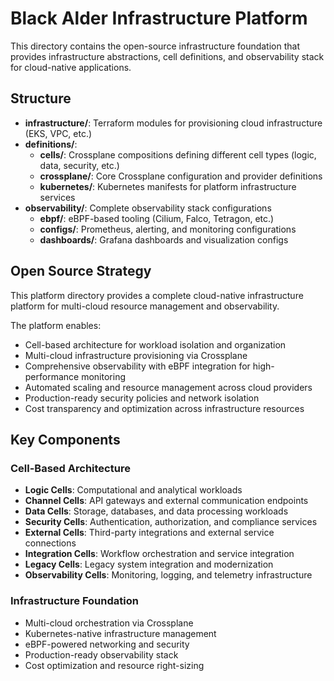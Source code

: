 # Black Alder Infrastructure Platform

This directory contains the open-source infrastructure foundation that provides infrastructure abstractions, cell definitions, and observability stack for cloud-native applications.

## Structure

- **infrastructure/**: Terraform modules for provisioning cloud infrastructure (EKS, VPC, etc.)
- **definitions/**: 
  - **cells/**: Crossplane compositions defining different cell types (logic, data, security, etc.)
  - **crossplane/**: Core Crossplane configuration and provider definitions
  - **kubernetes/**: Kubernetes manifests for platform infrastructure services
- **observability/**: Complete observability stack configurations
  - **ebpf/**: eBPF-based tooling (Cilium, Falco, Tetragon, etc.)
  - **configs/**: Prometheus, alerting, and monitoring configurations
  - **dashboards/**: Grafana dashboards and visualization configs

## Open Source Strategy

This platform directory provides a complete cloud-native infrastructure platform for multi-cloud resource management and observability.

The platform enables:
- Cell-based architecture for workload isolation and organization
- Multi-cloud infrastructure provisioning via Crossplane
- Comprehensive observability with eBPF integration for high-performance monitoring
- Automated scaling and resource management across cloud providers
- Production-ready security policies and network isolation
- Cost transparency and optimization across infrastructure resources

## Key Components

### Cell-Based Architecture
- **Logic Cells**: Computational and analytical workloads
- **Channel Cells**: API gateways and external communication endpoints  
- **Data Cells**: Storage, databases, and data processing workloads
- **Security Cells**: Authentication, authorization, and compliance services
- **External Cells**: Third-party integrations and external service connections
- **Integration Cells**: Workflow orchestration and service integration
- **Legacy Cells**: Legacy system integration and modernization
- **Observability Cells**: Monitoring, logging, and telemetry infrastructure

### Infrastructure Foundation
- Multi-cloud orchestration via Crossplane
- Kubernetes-native infrastructure management
- eBPF-powered networking and security
- Production-ready observability stack
- Cost optimization and resource right-sizing 